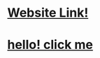 # <a href="[Arshad9999.github.io/responsiveWebsite](https://arshad9999.github.io/responsiveWebsite/)">Website Link!</a>

# <a href="frontend/home.html">hello! click me</a>
